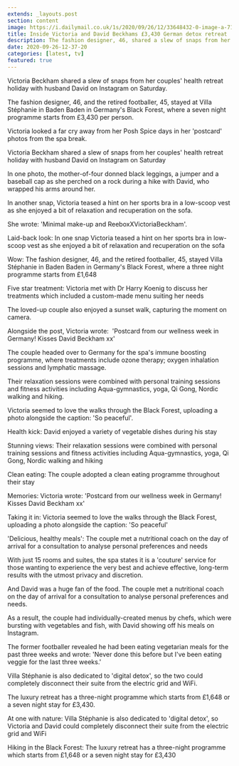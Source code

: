 ```yaml
---
extends: _layouts.post
section: content
image: https://i.dailymail.co.uk/1s/2020/09/26/12/33648432-0-image-a-71_1601119769131.jpg 
title: Inside Victoria and David Beckhams £3,430 German detox retreat 
description: The fashion designer, 46, shared a slew of snaps from her couples health retreat holiday with husband David on Instagram on Saturday. 
date: 2020-09-26-12-37-20 
categories: [latest, tv] 
featured: true 
--- 
```

Victoria Beckham shared a slew of snaps from her couples' health retreat holiday with husband David on Instagram on Saturday.  

The fashion designer, 46, and the retired footballer, 45, stayed at Villa Stéphanie in Baden Baden in Germany's Black Forest, where a seven night programme starts from £3,430 per person.   

Victoria looked a far cry away from her Posh Spice days in her 'postcard' photos from the spa break.

Victoria Beckham shared a slew of snaps from her couples' health retreat holiday with husband David on Instagram on Saturday

In one photo, the mother-of-four donned black leggings, a jumper and a baseball cap as she perched on a rock during a hike with David, who wrapped his arms around her. 

In another snap, Victoria teased a hint on her sports bra in a low-scoop vest as she enjoyed a bit of relaxation and recuperation on the sofa. 

She wrote: 'Minimal make-up and ReeboxXVictoriaBeckham'. 

Laid-back look: In one snap Victoria teased a hint on her sports bra in low-scoop vest as she enjoyed a bit of relaxation and recuperation on the sofa

Wow: The fashion designer, 46, and the retired footballer, 45, stayed Villa Stéphanie in Baden Baden in Germany's Black Forest, where a three night programme starts from £1,648

Five star treatment: Victoria met with Dr Harry Koenig to discuss her treatments which included a custom-made menu suiting her needs

The loved-up couple also enjoyed a sunset walk, capturing the moment on camera.

Alongside the post, Victoria wrote:  'Postcard from our wellness week in Germany! Kisses David Beckham xx' 

The couple headed over to Germany for the spa's immune boosting programme, where treatments include ozone therapy; oxygen inhalation sessions and lymphatic massage. 

Their relaxation sessions were combined with personal training sessions and fitness activities including Aqua-gymnastics, yoga, Qi Gong, Nordic walking and hiking.

Victoria seemed to love the walks through the Black Forest, uploading a photo alongside the caption: 'So peaceful'.  

Health kick: David enjoyed a variety of vegetable dishes during his stay 

Stunning views: Their relaxation sessions were combined with personal training sessions and fitness activities including Aqua-gymnastics, yoga, Qi Gong, Nordic walking and hiking

Clean eating: The couple adopted a clean eating programme throughout their stay

Memories: Victoria wrote: 'Postcard from our wellness week in Germany! Kisses David Beckham xx'

Taking it in: Victoria seemed to love the walks through the Black Forest, uploading a photo alongside the caption: 'So peaceful'

'Delicious, healthy meals': The couple met a nutritional coach on the day of arrival for a consultation to analyse personal preferences and needs

With just 15 rooms and suites, the spa states it is a 'couture' service for those wanting to experience the very best and achieve effective, long-term results with the utmost privacy and discretion. 

And David was a huge fan of the food. The couple met a nutritional coach on the day of arrival for a consultation to analyse personal preferences and needs. 

As a result, the couple had individually-created menus by chefs, which were bursting with vegetables and fish, with David showing off his meals on Instagram. 

The former footballer revealed he had been eating vegetarian meals for the past three weeks and wrote: 'Never done this before but I've been eating veggie for the last three weeks.' 

Villa Stéphanie is also dedicated to 'digital detox', so the two could completely disconnect their suite from the electric grid and WiFi.

The luxury retreat has a three-night programme which starts from £1,648 or a seven night stay for £3,430.

At one with nature: Villa Stéphanie is also dedicated to 'digital detox', so Victoria and David could completely disconnect their suite from the electric grid and WiFi

Hiking in the Black Forest: The luxury retreat has a three-night programme which starts from £1,648 or a seven night stay for £3,430

